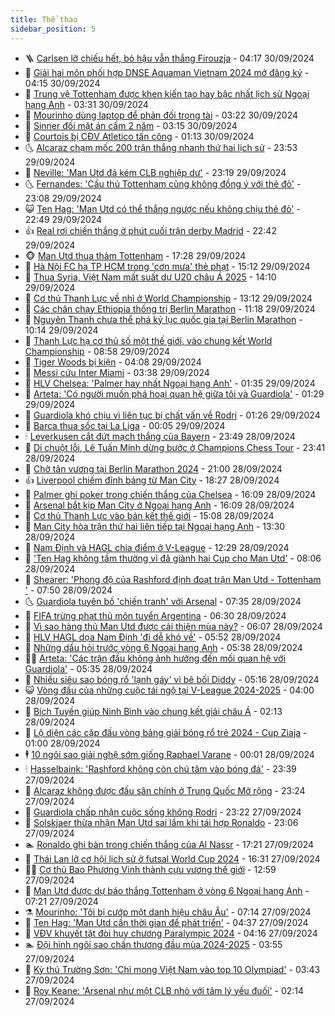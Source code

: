 ```yaml
---
title: Thể thao
sidebar_position: 5
---
```


<!-- vnexpress-the-thao:START -->
- 🪜 [Carlsen lỡ chiếu hết, bỏ hậu vẫn thắng Firouzja](https://vnexpress.net/carlsen-lo-chieu-het-bo-hau-van-thang-firouzja-4798455.html) - 04:17 30/09/2024
- 🦩 [Giải hai môn phối hợp DNSE Aquaman Vietnam 2024 mở đăng ký](https://vnexpress.net/giai-hai-mon-phoi-hop-dnse-aquaman-vietnam-2024-mo-dang-ky-4797314.html) - 04:15 30/09/2024
- 🧰 [Trung vệ Tottenham được khen kiến tạo hay bậc nhất lịch sử Ngoại hạng Anh](https://vnexpress.net/trung-ve-tottenham-duoc-khen-kien-tao-hay-bac-nhat-lich-su-ngoai-hang-anh-4798450.html) - 03:31 30/09/2024
- 🤗 [Mourinho dùng laptop để phản đối trọng tài](https://vnexpress.net/mourinho-dung-laptop-de-phan-doi-trong-tai-4798376.html) - 03:22 30/09/2024
- 🥳 [Sinner đối mặt án cấm 2 năm](https://vnexpress.net/sinner-doi-mat-an-cam-2-nam-4798431.html) - 03:15 30/09/2024
- 🦣 [Courtois bị CĐV Atletico tấn công](https://vnexpress.net/courtois-bi-cdv-atletico-tan-cong-4798346.html) - 01:13 30/09/2024
- 🌜 [Alcaraz chạm mốc 200 trận thắng nhanh thứ hai lịch sử](https://vnexpress.net/alcaraz-cham-moc-200-tran-thang-nhanh-thu-hai-lich-su-4798341.html) - 23:53 29/09/2024
- 🫶 [Neville: &#39;Man Utd đá kém CLB nghiệp dư&#39;](https://vnexpress.net/neville-man-utd-da-kem-clb-nghiep-du-4798331.html) - 23:19 29/09/2024
- 🌜 [Fernandes: &#39;Cầu thủ Tottenham cũng không đồng ý với thẻ đỏ&#39;](https://vnexpress.net/fernandes-cau-thu-tottenham-cung-khong-dong-y-voi-the-do-4798330.html) - 23:08 29/09/2024
- 😺 [Ten Hag: &#39;Man Utd có thể thắng ngược nếu không chịu thẻ đỏ&#39;](https://vnexpress.net/ten-hag-man-utd-co-the-thang-nguoc-neu-khong-chiu-the-do-4798328.html) - 22:49 29/09/2024
- 👍 [Real rơi chiến thắng ở phút cuối trận derby Madrid](https://vnexpress.net/real-roi-chien-thang-o-phut-cuoi-tran-derby-madrid-4798329.html) - 22:42 29/09/2024
- 🐵 [Man Utd thua thảm Tottenham](https://vnexpress.net/man-utd-thua-tham-tottenham-4798316.html) - 17:28 29/09/2024
- 💫 [Hà Nội FC hạ TP HCM trong &#39;cơn mưa&#39; thẻ phạt](https://vnexpress.net/ha-noi-fc-ha-tp-hcm-trong-con-mua-the-phat-4798301.html) - 15:12 29/09/2024
- 🦆 [Thua Syria, Việt Nam mất suất dự U20 châu Á 2025](https://vnexpress.net/thua-syria-viet-nam-mat-suat-du-u20-chau-a-2025-4798282.html) - 14:10 29/09/2024
- 🙉 [Cơ thủ Thanh Lực về nhì ở World Championship](https://vnexpress.net/co-thu-thanh-luc-ve-nhi-o-world-championship-4798293.html) - 13:12 29/09/2024
- 📝 [Các chân chạy Ethiopia thống trị Berlin Marathon](https://vnexpress.net/cac-chan-chay-ethiopia-thong-tri-berlin-marathon-4798276.html) - 11:18 29/09/2024
- 💯 [Nguyên Thanh chưa thể phá kỷ lục quốc gia tại Berlin Marathon](https://vnexpress.net/nguyen-thanh-chua-the-pha-ky-luc-quoc-gia-tai-berlin-marathon-4798266.html) - 10:14 29/09/2024
- 🌈 [Thanh Lực hạ cơ thủ số một thế giới, vào chung kết World Championship](https://vnexpress.net/thanh-luc-ha-co-thu-so-mot-the-gioi-vao-chung-ket-world-championship-4798250.html) - 08:58 29/09/2024
- 🦩 [Tiger Woods bị kiện](https://vnexpress.net/tiger-woods-bi-kien-4798206.html) - 04:08 29/09/2024
- 🐲 [Messi cứu Inter Miami](https://vnexpress.net/messi-cuu-inter-miami-4798203.html) - 03:38 29/09/2024
- 🌁 [HLV Chelsea: &#39;Palmer hay nhất Ngoại hạng Anh&#39;](https://vnexpress.net/hlv-chelsea-palmer-hay-nhat-ngoai-hang-anh-4798158.html) - 01:35 29/09/2024
- 💯 [Arteta: &#39;Có người muốn phá hoại quan hệ giữa tôi và Guardiola&#39;](https://vnexpress.net/arteta-co-nguoi-muon-pha-hoai-quan-he-giua-toi-va-guardiola-4798159.html) - 01:29 29/09/2024
- 🌝 [Guardiola khó chịu vì liên tục bị chất vấn về Rodri](https://vnexpress.net/guardiola-kho-chiu-vi-lien-tuc-bi-chat-van-ve-rodri-4798167.html) - 01:26 29/09/2024
- 🤖 [Barca thua sốc tại La Liga](https://vnexpress.net/barca-thua-soc-tai-la-liga-4798151.html) - 00:05 29/09/2024
- 🕯 [Leverkusen cắt đứt mạch thắng của Bayern](https://vnexpress.net/leverkusen-cat-dut-mach-thang-cua-bayern-4798137.html) - 23:49 28/09/2024
- 🧰 [Di chuột lỗi, Lê Tuấn Minh dừng bước ở Champions Chess Tour](https://vnexpress.net/di-chuot-loi-le-tuan-minh-dung-buoc-o-champions-chess-tour-4798139.html) - 23:41 28/09/2024
- 🥳 [Chờ tân vương tại Berlin Marathon 2024](https://vnexpress.net/cho-tan-vuong-tai-berlin-marathon-2024-4798069.html) - 21:00 28/09/2024
- 👍 [Liverpool chiếm đỉnh bảng từ Man City](https://vnexpress.net/liverpool-chiem-dinh-bang-tu-man-city-4798134.html) - 18:27 28/09/2024
- 💪 [Palmer ghi poker trong chiến thắng của Chelsea](https://vnexpress.net/palmer-ghi-poker-trong-chien-thang-cua-chelsea-4798132.html) - 16:09 28/09/2024
- 👹 [Arsenal bắt kịp Man City ở Ngoại hạng Anh](https://vnexpress.net/arsenal-bat-kip-man-city-o-ngoai-hang-anh-4798130.html) - 16:09 28/09/2024
- 🧰 [Cơ thủ Thanh Lực vào bán kết thế giới](https://vnexpress.net/co-thu-thanh-luc-vao-ban-ket-the-gioi-4798121.html) - 15:08 28/09/2024
- 🚀 [Man City hòa trận thứ hai liên tiếp tại Ngoại hạng Anh](https://vnexpress.net/man-city-hoa-tran-thu-hai-lien-tiep-tai-ngoai-hang-anh-4798080.html) - 13:30 28/09/2024
- 🎃 [Nam Định và HAGL chia điểm ở V-League](https://vnexpress.net/nam-dinh-va-hagl-chia-diem-o-v-league-4798109.html) - 12:29 28/09/2024
- 🧰 [&#39;Ten Hag không tầm thường vì đã giành hai Cup cho Man Utd&#39;](https://vnexpress.net/ten-hag-khong-tam-thuong-vi-da-gianh-hai-cup-cho-man-utd-4797920.html) - 08:06 28/09/2024
- 👀 [Shearer: &#39;Phong độ của Rashford định đoạt trận Man Utd - Tottenham &#39;](https://vnexpress.net/shearer-phong-do-cua-rashford-dinh-doat-tran-man-utd-tottenham-4797922.html) - 07:50 28/09/2024
- 🌜 [Guardiola tuyên bố &#39;chiến tranh&#39; với Arsenal](https://vnexpress.net/guardiola-tuyen-bo-chien-tranh-voi-arsenal-4798048.html) - 07:35 28/09/2024
- 🫶 [FIFA trừng phạt thủ môn tuyển Argentina](https://vnexpress.net/fifa-trung-phat-thu-mon-tuyen-argentina-4798033.html) - 06:30 28/09/2024
- 🦄 [Vì sao hàng thủ Man Utd được cải thiện mùa này?](https://vnexpress.net/vi-sao-hang-thu-man-utd-duoc-cai-thien-mua-nay-4797626.html) - 06:07 28/09/2024
- 🥳 [HLV HAGL dọa Nam Định &#39;đi dễ khó về&#39;](https://vnexpress.net/hlv-hagl-doa-nam-dinh-di-de-kho-ve-4798016.html) - 05:52 28/09/2024
- 🐲 [Những dấu hỏi trước vòng 6 Ngoại hạng Anh](https://vnexpress.net/nhung-dau-hoi-truoc-vong-6-ngoai-hang-anh-4797933.html) - 05:38 28/09/2024
- 🧑‍🏫 [Arteta: &#39;Các trận đấu không ảnh hưởng đến mối quan hệ với Guardiola&#39;](https://vnexpress.net/arteta-cac-tran-dau-khong-anh-huong-den-moi-quan-he-voi-guardiola-4793724.html) - 05:35 28/09/2024
- 🤔 [Nhiều siêu sao bóng rổ &#39;lạnh gáy&#39; vì bê bối Diddy](https://vnexpress.net/nhieu-sieu-sao-bong-ro-lanh-gay-vi-be-boi-diddy-4797931.html) - 05:16 28/09/2024
- 😺 [Vòng đấu của những cuộc tái ngộ tại V-League 2024-2025](https://vnexpress.net/vong-dau-cua-nhung-cuoc-tai-ngo-tai-v-league-2024-2025-4793170.html) - 04:00 28/09/2024
- 💪 [Bích Tuyền giúp Ninh Bình vào chung kết giải châu Á](https://vnexpress.net/bich-tuyen-giup-ninh-binh-vao-chung-ket-giai-chau-a-4797937.html) - 02:13 28/09/2024
- 💼 [Lộ diện các cặp đấu vòng bảng giải bóng rổ trẻ 2024 - Cup Ziaja](https://vnexpress.net/lo-dien-cac-cap-dau-vong-bang-giai-bong-ro-tre-2024-cup-ziaja-4797777.html) - 01:00 28/09/2024
- 🕴 [10 ngôi sao giải nghệ sớm giống Raphael Varane](https://vnexpress.net/10-ngoi-sao-giai-nghe-som-giong-raphael-varane-4797832.html) - 00:01 28/09/2024
- 🕯 [Hasselbaink: &#39;Rashford không còn chú tâm vào bóng đá&#39;](https://vnexpress.net/hasselbaink-rashford-khong-con-chu-tam-vao-bong-da-4792608.html) - 23:39 27/09/2024
- 📝 [Alcaraz không được đấu sân chính ở Trung Quốc Mở rộng](https://vnexpress.net/alcaraz-khong-duoc-dau-san-chinh-o-trung-quoc-mo-rong-4797914.html) - 23:24 27/09/2024
- 🧐 [Guardiola chấp nhận cuộc sống không Rodri](https://vnexpress.net/guardiola-chap-nhan-cuoc-song-khong-rodri-4791110.html) - 23:22 27/09/2024
- 🙉 [Solskjaer thừa nhận Man Utd sai lầm khi tái hợp Ronaldo](https://vnexpress.net/solskjaer-thua-nhan-man-utd-sai-lam-khi-tai-hop-ronaldo-4797912.html) - 23:06 27/09/2024
- 🏊 [Ronaldo ghi bàn trong chiến thắng của Al Nassr](https://vnexpress.net/ronaldo-ghi-ban-trong-chien-thang-cua-al-nassr-4797903.html) - 17:21 27/09/2024
- 🌊 [Thái Lan lỡ cơ hội lịch sử ở futsal World Cup 2024](https://vnexpress.net/thai-lan-lo-co-hoi-lich-su-o-futsal-world-cup-2024-4797895.html) - 16:31 27/09/2024
- 👨‍🏫 [Cơ thủ Bao Phương Vinh thành cựu vương thế giới](https://vnexpress.net/co-thu-bao-phuong-vinh-thanh-cuu-vuong-the-gioi-4797869.html) - 12:59 27/09/2024
- 🥷 [Man Utd được dự báo thắng Tottenham ở vòng 6 Ngoại hạng Anh](https://vnexpress.net/man-utd-duoc-du-bao-thang-tottenham-o-vong-6-ngoai-hang-anh-4797615.html) - 07:21 27/09/2024
- ⚗️ [Mourinho: &#39;Tôi bị cướp một danh hiệu châu Âu&#39;](https://vnexpress.net/mourinho-toi-bi-cuop-mot-danh-hieu-chau-au-4797674.html) - 07:14 27/09/2024
- 🌮 [Ten Hag: &#39;Man Utd cần thời gian để phát triển&#39;](https://vnexpress.net/ten-hag-man-utd-can-thoi-gian-de-phat-trien-4797607.html) - 04:37 27/09/2024
- 🤩 [VĐV khuyết tật đòi huy chương Paralympic 2024](https://vnexpress.net/vdv-khuyet-tat-doi-huy-chuong-paralympic-2024-4797443.html) - 04:16 27/09/2024
- 🏊 [Đội hình ngôi sao chấn thương đầu mùa 2024-2025](https://vnexpress.net/doi-hinh-ngoi-sao-chan-thuong-dau-mua-2024-2025-4797429.html) - 03:55 27/09/2024
- 🐎 [Kỳ thủ Trường Sơn: &#39;Chỉ mong Việt Nam vào top 10 Olympiad&#39;](https://vnexpress.net/ky-thu-truong-son-chi-mong-viet-nam-vao-top-10-olympiad-4797463.html) - 03:43 27/09/2024
- 💫 [Roy Keane: &#39;Arsenal như một CLB nhỏ với tâm lý yếu đuối&#39;](https://vnexpress.net/roy-keane-arsenal-nhu-mot-clb-nho-voi-tam-ly-yeu-duoi-4797517.html) - 02:14 27/09/2024<!-- vnexpress-the-thao:END -->

